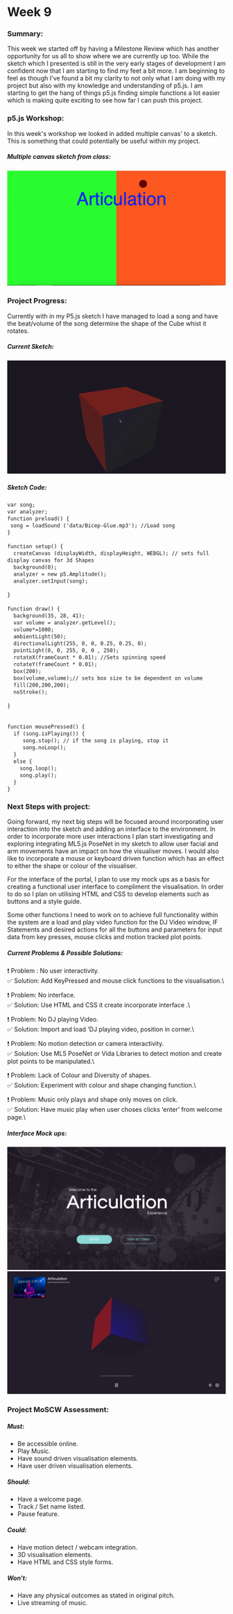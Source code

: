 # Week 9

### Summary:
This week we started off by having a Milestone Review which has another opportunity for us all to show where we are currently up too. While the sketch which I presented is still in the very early stages of development I am confident now that I am starting to find my feet a bit more. I am beginning to feel as though I've found a bit my clarity to not only what I am doing with my project but also with my knowledge and understanding of p5.js. I am starting to get the hang of things p5.js finding simple functions a lot easier which is making quite exciting to see how far I can push this project.

### p5.js Workshop:
In this week's workshop we looked in added multiple canvas' to a sketch. This is something that could potentially be useful within my project. 

##### Multiple canvas sketch from class:
![](multiplecanvassketch.png)

### Project Progress:
Currently with in my P5.js sketch I have managed to load a song and have the beat/volume of the song determine the shape of the Cube whist it rotates. 

##### Current Sketch:
![](Articulation.gif)

##### Sketch Code: 

```
var song; 
var analyzer;
function preload() {
 song = loadSound ('data/Bicep-Glue.mp3'); //Load song
}

function setup() {
  createCanvas (displayWidth, displayHeight, WEBGL); // sets full display canvas for 3d Shapes
  background(0);
  analyzer = new p5.Amplitude();
  analyzer.setInput(song);

}

function draw() {
  background(35, 28, 41);
  var volume = analyzer.getLevel();
  volume*=1000;
  ambientLight(50);
  directionalLight(255, 0, 0, 0.25, 0.25, 0);
  pointLight(0, 0, 255, 0, 0 , 250);
  rotateX(frameCount * 0.01); //Sets spinning speed 
  rotateY(frameCount * 0.01);
  box(200);
  box(volume,volume);// sets box size to be dependent on volume 
  fill(200,200,200);
  noStroke();

}


function mousePressed() {
  if (song.isPlaying()) {
     song.stop(); // if the song is playing, stop it
     song.noLoop();
  }
  else {
    song.loop();
    song.play(); 
  }
}
```

### Next Steps with project:
Going forward, my next big steps will be focused around incorporating user interaction into the sketch and adding an interface to the environment. In order to incorporate more user interactions I plan start investigating and exploring integrating ML5.js PoseNet in my sketch to allow user facial and arm movements have an impact on how the visualiser moves. I would also like to incorporate a mouse or keyboard driven function which has an effect to either the shape or colour of the visualiser.

For the interface of the portal, I plan to use my mock ups as a basis for creating a functional user interface to compliment the visualisation. In order to do so I plan on utilising HTML and CSS to develop elements such as buttons and a style guide.

Some other functions I need to work on to achieve full functionality within the system are a load and play video function for the DJ Video window, IF Statements and desired actions for all the buttons and parameters for input data from key presses, mouse clicks and motion tracked plot points.

##### Current Problems & Possible Solutions:
:heavy_exclamation_mark: Problem : No user interactivity.\
:white_check_mark: Solution: Add KeyPressed and mouse click functions to the visualisation.\

:heavy_exclamation_mark: Problem: No interface.\
:white_check_mark: Solution: Use HTML and CSS it create incorporate interface .\

:heavy_exclamation_mark: Problem: No DJ playing Video.\
:white_check_mark: Solution: Import and load ‘DJ playing video, position in corner.\

:heavy_exclamation_mark: Problem: No motion detection or camera interactivity.\
:white_check_mark: Solution: Use ML5 PoseNet or Vida Libraries to detect motion and create plot points to be manipulated.\

:heavy_exclamation_mark: Problem: Lack of Colour and Diversity of shapes.\
:white_check_mark: Solution: Experiment with colour and shape changing function.\

:heavy_exclamation_mark: Problem: Music only plays and shape only moves on click.\
:white_check_mark: Solution: Have music play when user choses clicks ‘enter’ from welcome page.\

##### Interface Mock ups:
![](Mockup1.png)
![](MockUp2.png)

### Project MoSCW Assessment: 

##### Must:
* Be accessible online.
* Play Music.
* Have sound driven visualisation elements.
* Have user driven visualisation elements.

##### Should:
* Have a welcome page.
* Track / Set name listed.
* Pause feature.

##### Could: 
* Have motion detect / webcam integration.
* 3D visualisation elements.
* Have HTML and CSS style forms.

##### Won't:
* Have any physical outcomes as stated in original pitch.
* Live streaming of music.
